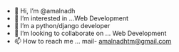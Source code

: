 - 👋 Hi, I’m @amalnadh
- 👀 I’m interested in ...Web Development
- 🌱 I’m a python/django developer
- 💞️ I’m looking to collaborate on ... Web Development 
- 📫 How to reach me ... mail- amalnadhtm@gmail.com

<!---
amalnadh/amalnadh is a ✨ special ✨ repository because its `README.md` (this file) appears on your GitHub profile.
You can click the Preview link to take a look at your changes.
--->
